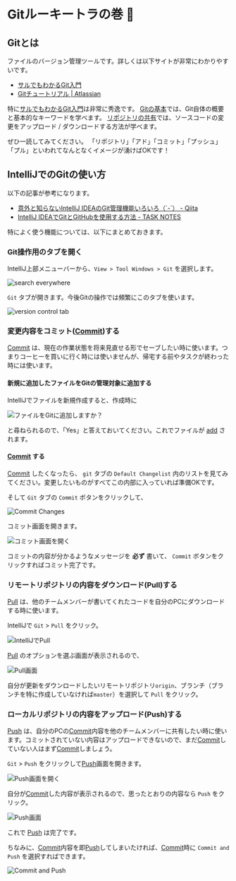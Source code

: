 # Gitルーキートラの巻 :tiger:

## Gitとは

ファイルのバージョン管理ツールです。詳しくは以下サイトが非常にわかりやすいです。

* [サルでもわかるGit入門](http://www.backlog.jp/git-guide/)
* [Gitチュートリアル | Atlassian](https://www.atlassian.com/ja/git)

特に[サルでもわかるGit入門](http://www.backlog.jp/git-guide/)は非常に秀逸です。
[Gitの基本](http://www.backlog.jp/git-guide/intro/intro1_1.html)では、Git自体の概要と基本的なキーワードを学べます。
[リポジトリの共有](http://www.backlog.jp/git-guide/intro/intro3_1.html)では、ソースコードの変更をアップロード / ダウンロードする方法が学べます。

ぜひ一読してみてください。
「リポジトリ」「アド」「コミット」「プッシュ」「プル」といわれてなんとなくイメージが湧けばOKです！

## IntelliJでのGitの使い方

以下の記事が参考になります。

* [意外と知らないIntelliJ IDEAのGit管理機能いろいろ（´-`） - Qiita](http://qiita.com/yoppe/items/fd03607d4d4f191d32dd)
* [IntelliJ IDEAでGitとGitHubを使用する方法 - TASK NOTES](http://www.task-notes.com/entry/20160511/1462935600)

特によく使う機能については、以下にまとめておきます。

### Git操作用のタブを開く

IntelliJ上部メニューバーから、`View > Tool Windows > Git` を選択します。

![search everywhere](../image/intellij_open_git.png)

`Git` タブが開きます。今後Gitの操作では頻繁にこのタブを使います。

![version control tab](../image/intellij_git-window.png)

### 変更内容をコミット([Commit](https://backlog.com/ja/git-tutorial/intro/03/))する

[Commit](https://backlog.com/ja/git-tutorial/reference/basic/#section3) は、現在の作業状態を将来見直せる形でセーブしたい時に使います。つまりコーヒーを買いに行く時には使いませんが、帰宅する前やタスクが終わった時には使います。

#### 新規に追加したファイルをGitの管理対象に追加する

IntelliJでファイルを新規作成すると、作成時に

![ファイルをGitに追加しますか？](../image/intellij_git_confirm-add-file.png)

と尋ねられるので、「Yes」と答えておいてください。これでファイルが [add](https://backlog.com/ja/git-tutorial/reference/basic/#section2) されます。

#### [Commit](https://backlog.com/ja/git-tutorial/intro/03/) する

[Commit](https://backlog.com/ja/git-tutorial/intro/03/) したくなったら、 `git` タブの `Default Changelist` 内のリストを見てみてください。変更したいものがすべてこの内部に入っていれば準備OKです。

そして `Git` タブの `Commit` ボタンをクリックして、

![Commit Changes](../image/intellij_git_commit.png)

コミット画面を開きます。

![コミット画面を開く](../image/intellij_git_commit-change.png)

コミットの内容が分かるようなメッセージを **必ず** 書いて、 `Commit` ボタンをクリックすればコミット完了です。

### リモートリポジトリの内容をダウンロード(Pull)する

[Pull](https://backlog.com/ja/git-tutorial/intro/11/) は、他のチームメンバーが書いてくれたコードを自分のPCにダウンロードする時に使います。

IntelliJで  `Git` > `Pull` をクリック。

![IntelliJでPull](../image/intellij_git_pull.png)

[Pull](https://backlog.com/ja/git-tutorial/intro/11/) のオプションを選ぶ画面が表示されるので、

![Pull画面](../image/intellij_git_pull-changes.png)

自分が更新をダウンロードしたいリモートリポジトリ`origin`、ブランチ（ブランチを特に作成していなければ`master`）を選択して `Pull` をクリック。


### ローカルリポジトリの内容をアップロード(Push)する

[Push](https://backlog.com/ja/git-tutorial/intro/09/) は、自分のPCの[Commit](https://backlog.com/ja/git-tutorial/intro/03)内容を他のチームメンバーに共有したい時に使います。コミットされていない内容はアップロードできないので、まだ[Commit](https://backlog.com/ja/git-tutorial/intro/03/)していない人はまず[Commit](https://backlog.com/ja/git-tutorial/intro/03/)しましょう。

`Git` > `Push` をクリックして[Push](https://www.atlassian.com/ja/git/tutorial/remote-repositories#!push)画面を開きます。

![Push画面を開く](../image/intellij_git_push.png)

自分が[Commit](https://backlog.com/ja/git-tutorial/intro/03)した内容が表示されるので、思ったとおりの内容なら `Push` をクリック。

![Push画面](../image/intellij_git_push-commits.png)

これで [Push](https://backlog.com/ja/git-tutorial/intro/09/) は完了です。

ちなみに、[Commit](https://backlog.com/ja/git-tutorial/intro/03)内容を即[Push](https://backlog.com/ja/git-tutorial/intro/09/)してしまいたければ、[Commit](https://www.atlassian.com/ja/git/tutorial/git-basics#!commit)時に `Commit and Push` を選択すればできます。

![Commit and Push](../image/intellij_git_commit-and-push.png)
